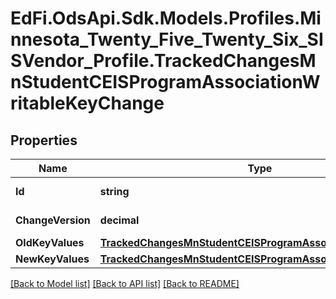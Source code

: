 # EdFi.OdsApi.Sdk.Models.Profiles.Minnesota_Twenty_Five_Twenty_Six_SISVendor_Profile.TrackedChangesMnStudentCEISProgramAssociationWritableKeyChange

## Properties

Name | Type | Description | Notes
------------ | ------------- | ------------- | -------------
**Id** | **string** | Resource identifier | [optional] 
**ChangeVersion** | **decimal** | Change version | [optional] 
**OldKeyValues** | [**TrackedChangesMnStudentCEISProgramAssociationWritableKey**](TrackedChangesMnStudentCEISProgramAssociationWritableKey.md) |  | [optional] 
**NewKeyValues** | [**TrackedChangesMnStudentCEISProgramAssociationWritableKey**](TrackedChangesMnStudentCEISProgramAssociationWritableKey.md) |  | [optional] 

[[Back to Model list]](../README.md#documentation-for-models) [[Back to API list]](../README.md#documentation-for-api-endpoints) [[Back to README]](../README.md)


